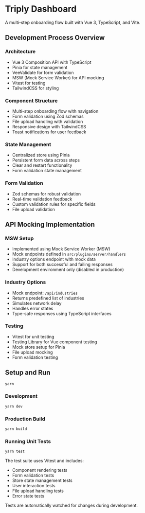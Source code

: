 # Triply Dashboard

A multi-step onboarding flow built with Vue 3, TypeScript, and Vite.

## Development Process Overview

### Architecture
- Vue 3 Composition API with TypeScript
- Pinia for state management
- VeeValidate for form validation
- MSW (Mock Service Worker) for API mocking
- Vitest for testing
- TailwindCSS for styling

### Component Structure
- Multi-step onboarding flow with navigation
- Form validation using Zod schemas
- File upload handling with validation
- Responsive design with TailwindCSS
- Toast notifications for user feedback

### State Management
- Centralized store using Pinia
- Persistent form data across steps
- Clear and restart functionality
- Form validation state management

### Form Validation
- Zod schemas for robust validation
- Real-time validation feedback
- Custom validation rules for specific fields
- File upload validation

## API Mocking Implementation

### MSW Setup
- Implemented using Mock Service Worker (MSW)
- Mock endpoints defined in `src/plugins/server/handlers`
- Industry options endpoint with mock data
- Support for both successful and failing responses
- Development environment only (disabled in production)

### Industry Options
- Mock endpoint: `/api/industries`
- Returns predefined list of industries
- Simulates network delay
- Handles error states
- Type-safe responses using TypeScript interfaces

### Testing
- Vitest for unit testing
- Testing Library for Vue component testing
- Mock store setup for Pinia
- File upload mocking
- Form validation testing

## Setup and Run

```sh
yarn
```

### Development

```sh
yarn dev
```

### Production Build

```sh
yarn build
```

### Running Unit Tests

```sh
yarn test
```

The test suite uses Vitest and includes:
- Component rendering tests
- Form validation tests
- Store state management tests
- User interaction tests
- File upload handling tests
- Error state tests

Tests are automatically watched for changes during development.
